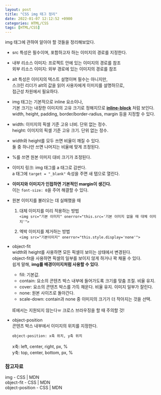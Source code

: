 ```yaml
---
layout: post
title: "CSS img 태그 정리"
date: 2022-01-07 12:12:52 +0900
categories: HTML/CSS
tags: [HTML/CSS]
---
```


img 태그에 관하여 알아야 할 것들을 정리해보았다.  

- src 특성은 필수이며, 포함하고자 하는 이미지의 경로를 지정한다.  

- 내부 리소스 이미지: 프로젝트 안에 있는 이미지의 경로를 참조  
  외부 리소스 이미지: 외부 경로에 있는 이미지의 경로를 참조  

- alt 특성은 이미지의 텍스트 설명이며 필수는 아니지만,  
  스크린 리더가 alt의 값을 읽어 사용자에게 이미지를 설명하므로,  
  접근성 차원에서 필요하다. 

- img 태그는 기본적으로 inline 요소이나,  
  기본 크기는 내장한 이미지의 고유 크기로 정해지므로 **<U>inline-block</U>** 처럼 보인다.  
  width, height, padding, border/border-radius, margin 등을 지정할 수 있다.  

- width: 이미지의 픽셀 기준 고유 너비. 단위 없는 정수.  
  height: 이미지의 픽셀 기준 고유 크기. 단위 없는 정수.  

- width와 height를 모두 쓰면 비율이 깨질 수 있다.  
  둘 중 하나만 쓰면 나머지는 비율에 맞게 조정된다.  

- %를 쓰면 원본 이미지 대비 크기가 조정된다.  

- 이미지 링크: img 태그를 a 태그로 감싼다.  
  a 태그에 `target = "_blank"` 속성을 주면 새 탭으로 열린다.  

- **이미지와 이미지가 인접하면 기본적인 margin이 생긴다.**  
  이는 `font-size: 0`을 주어 해결할 수 있다. 

- 원본 이미지를 불러오는 데 실패했을 때

  1. 대체 이미지를 미리 적용하는 방법  
  `<img src="기본 이미지" onerror="this.src='기본 이미지 없을 때 대체 이미지'">`

  2. 엑박 이미지를 제거하는 방법  
  `<img src="기본이미지" onerror="this.style.display='none'">`
  
- object-fit  
  width와 height를 사용하면 모든 픽셀이 보이는 상태에서 변경된다.  
  object-fit을 사용하면 픽셀의 일부를 보이지 않게 하거나 꽉 채울 수 있다.  
  쉽게 말해, **img를 배경이미지처럼 사용할 수 있다**.  

  - fill: 기본값.  
  - contain: 요소의 콘텐츠 박스 내부에 들어가도록 크기를 맞춤 조절. 비율 유지.  
  - cover: 요소의 콘텐츠 박스를 가득 채운다. 비율 유지. 이미지 일부가 잘린다.  
  - none: 원본 사이즈로 돌아간다.  
  - scale-down: contain과 none 중 이미지의 크기가 더 작아지는 것을 선택.  
  <br>
  IE에서는 지원되지 않는다ㅠ  
  크로스 브라우징을 할 때 주의할 것!  
  <br>
- object-position  
  콘텐츠 박스 내부에서 이미지의 위치를 지정한다.   

  `object-position: x축 위치, y축 위치`  
  <br>
  x축: left, center, right, px, %  
  y축: top, center, bottom, px, %  

### 참고자료
img - CSS | MDN  
object-fit - CSS | MDN  
object-position - CSS | MDN  
